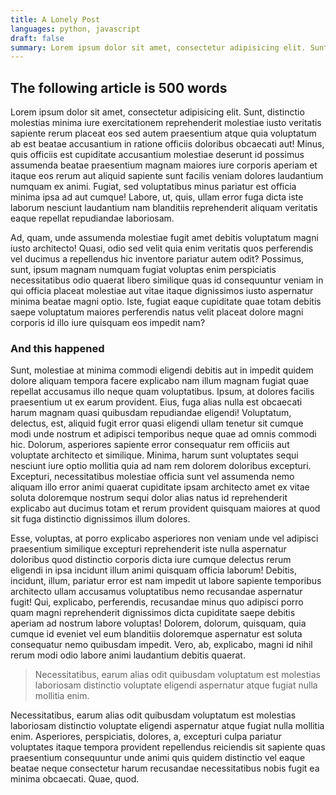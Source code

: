 ```yaml
---
title: A Lonely Post
languages: python, javascript
draft: false
summary: Lorem ipsum dolor sit amet, consectetur adipisicing elit. Sunt, distinctio molestias minima iure exercitationem reprehenderit molestiae iusto veritatis sapiente rerum placeat eos sed autem praesentium atque quia voluptatum ab est beatae accusantium in ratione officiis doloribus obcaecati aut!
---
```


## The following article is 500 words

Lorem ipsum dolor sit amet, consectetur adipisicing elit. Sunt, distinctio molestias minima iure exercitationem reprehenderit molestiae iusto veritatis sapiente rerum placeat eos sed autem praesentium atque quia voluptatum ab est beatae accusantium in ratione officiis doloribus obcaecati aut! Minus, quis officiis est cupiditate accusantium molestiae deserunt id possimus assumenda beatae praesentium magnam maiores iure corporis aperiam et itaque eos rerum aut aliquid sapiente sunt facilis veniam dolores laudantium numquam ex animi. Fugiat, sed voluptatibus minus pariatur est officia minima ipsa ad aut cumque! Labore, ut, quis, ullam error fuga dicta iste laborum nesciunt laudantium nam blanditiis reprehenderit aliquam veritatis eaque repellat repudiandae laboriosam. 

Ad, quam, unde assumenda molestiae fugit amet debitis voluptatum magni iusto architecto! Quasi, odio sed velit quia enim veritatis quos perferendis vel ducimus a repellendus hic inventore pariatur autem odit? Possimus, sunt, ipsum magnam numquam fugiat voluptas enim perspiciatis necessitatibus odio quaerat libero similique quas id consequuntur veniam in qui officia placeat molestiae aut vitae itaque dignissimos iusto aspernatur minima beatae magni optio. Iste, fugiat eaque cupiditate quae totam debitis saepe voluptatum maiores perferendis natus velit placeat dolore magni corporis id illo iure quisquam eos impedit nam? 

### And this happened

Sunt, molestiae at minima commodi eligendi debitis aut in impedit quidem dolore aliquam tempora facere explicabo nam illum magnam fugiat quae repellat accusamus illo neque quam voluptatibus. Ipsum, at dolores facilis praesentium ut ex earum provident. Eius, fuga alias nulla est obcaecati harum magnam quasi quibusdam repudiandae eligendi! Voluptatum, delectus, est, aliquid fugit error quasi eligendi ullam tenetur sit cumque modi unde nostrum et adipisci temporibus neque quae ad omnis commodi hic. Dolorum, asperiores sapiente error consequatur rem officiis aut voluptate architecto et similique. Minima, harum sunt voluptates sequi nesciunt iure optio mollitia quia ad nam rem dolorem doloribus excepturi. Excepturi, necessitatibus molestiae officia sunt vel assumenda nemo aliquam illo error animi quaerat cupiditate ipsam architecto amet ex vitae soluta doloremque nostrum sequi dolor alias natus id reprehenderit explicabo aut ducimus totam et rerum provident quisquam maiores at quod sit fuga distinctio dignissimos illum dolores.

Esse, voluptas, at porro explicabo asperiores non veniam unde vel adipisci praesentium similique excepturi reprehenderit iste nulla aspernatur doloribus quod distinctio corporis dicta iure cumque delectus rerum eligendi in ipsa incidunt illum animi quisquam officia laborum! Debitis, incidunt, illum, pariatur error est nam impedit ut labore sapiente temporibus architecto ullam accusamus voluptatibus nemo recusandae aspernatur fugit! Qui, explicabo, perferendis, recusandae minus quo adipisci porro quam magni reprehenderit dignissimos dicta cupiditate saepe debitis aperiam ad nostrum labore voluptas! Dolorem, dolorum, quisquam, quia cumque id eveniet vel eum blanditiis doloremque aspernatur est soluta consequatur nemo quibusdam impedit. Vero, ab, explicabo, magni id nihil rerum modi odio labore animi laudantium debitis quaerat. 

> Necessitatibus, earum alias odit quibusdam voluptatum est molestias laboriosam distinctio voluptate eligendi aspernatur atque fugiat nulla mollitia enim.

Necessitatibus, earum alias odit quibusdam voluptatum est molestias laboriosam distinctio voluptate eligendi aspernatur atque fugiat nulla mollitia enim. Asperiores, perspiciatis, dolores, a, excepturi culpa pariatur voluptates itaque tempora provident repellendus reiciendis sit sapiente quas praesentium consequuntur unde animi quis quidem distinctio vel eaque beatae neque consectetur harum recusandae necessitatibus nobis fugit ea minima obcaecati. Quae, quod.